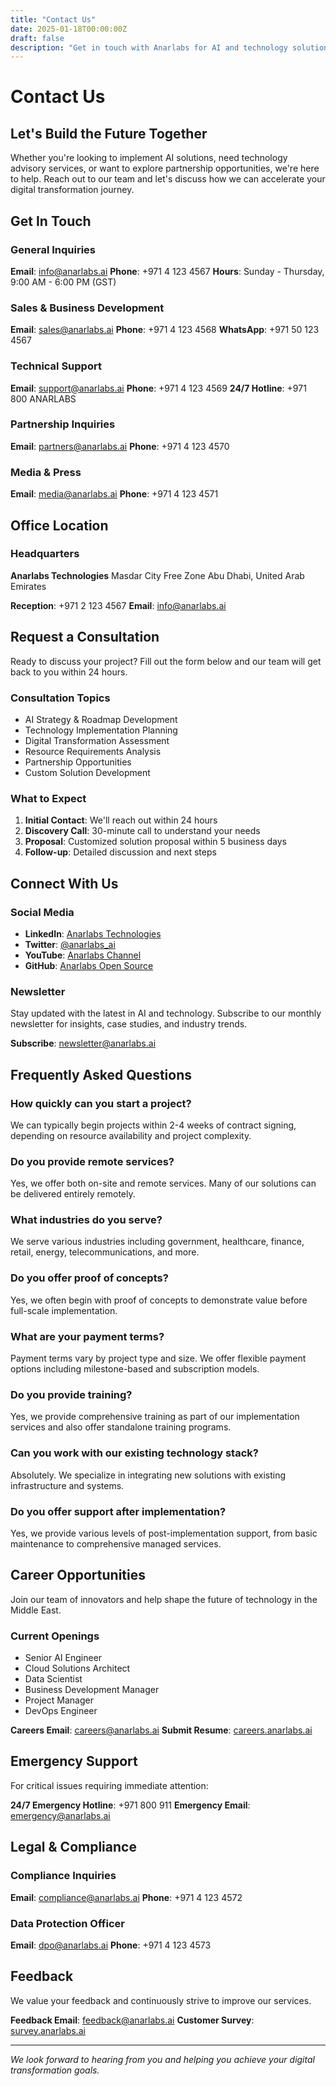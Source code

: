 ```yaml
---
title: "Contact Us"
date: 2025-01-18T00:00:00Z
draft: false
description: "Get in touch with Anarlabs for AI and technology solutions"
---
```


# Contact Us

## Let's Build the Future Together

Whether you're looking to implement AI solutions, need technology advisory services, or want to explore partnership opportunities, we're here to help. Reach out to our team and let's discuss how we can accelerate your digital transformation journey.

## Get In Touch

### General Inquiries
**Email**: info@anarlabs.ai
**Phone**: +971 4 123 4567
**Hours**: Sunday - Thursday, 9:00 AM - 6:00 PM (GST)

### Sales & Business Development
**Email**: sales@anarlabs.ai
**Phone**: +971 4 123 4568
**WhatsApp**: +971 50 123 4567

### Technical Support
**Email**: support@anarlabs.ai
**Phone**: +971 4 123 4569
**24/7 Hotline**: +971 800 ANARLABS

### Partnership Inquiries
**Email**: partners@anarlabs.ai
**Phone**: +971 4 123 4570

### Media & Press
**Email**: media@anarlabs.ai
**Phone**: +971 4 123 4571

## Office Location

### Headquarters
**Anarlabs Technologies**
Masdar City Free Zone
Abu Dhabi, United Arab Emirates

**Reception**: +971 2 123 4567
**Email**: info@anarlabs.ai

## Request a Consultation

Ready to discuss your project? Fill out the form below and our team will get back to you within 24 hours.

### Consultation Topics
- AI Strategy & Roadmap Development
- Technology Implementation Planning
- Digital Transformation Assessment
- Resource Requirements Analysis
- Partnership Opportunities
- Custom Solution Development

### What to Expect
1. **Initial Contact**: We'll reach out within 24 hours
2. **Discovery Call**: 30-minute call to understand your needs
3. **Proposal**: Customized solution proposal within 5 business days
4. **Follow-up**: Detailed discussion and next steps

## Connect With Us

### Social Media
- **LinkedIn**: [Anarlabs Technologies](https://linkedin.com/company/anarlabs)
- **Twitter**: [@anarlabs_ai](https://twitter.com/anarlabs_ai)
- **YouTube**: [Anarlabs Channel](https://youtube.com/anarlabs)
- **GitHub**: [Anarlabs Open Source](https://github.com/anarlabs)

### Newsletter
Stay updated with the latest in AI and technology. Subscribe to our monthly newsletter for insights, case studies, and industry trends.

**Subscribe**: newsletter@anarlabs.ai

## Frequently Asked Questions

### How quickly can you start a project?
We can typically begin projects within 2-4 weeks of contract signing, depending on resource availability and project complexity.

### Do you provide remote services?
Yes, we offer both on-site and remote services. Many of our solutions can be delivered entirely remotely.

### What industries do you serve?
We serve various industries including government, healthcare, finance, retail, energy, telecommunications, and more.

### Do you offer proof of concepts?
Yes, we often begin with proof of concepts to demonstrate value before full-scale implementation.

### What are your payment terms?
Payment terms vary by project type and size. We offer flexible payment options including milestone-based and subscription models.

### Do you provide training?
Yes, we provide comprehensive training as part of our implementation services and also offer standalone training programs.

### Can you work with our existing technology stack?
Absolutely. We specialize in integrating new solutions with existing infrastructure and systems.

### Do you offer support after implementation?
Yes, we provide various levels of post-implementation support, from basic maintenance to comprehensive managed services.

## Career Opportunities

Join our team of innovators and help shape the future of technology in the Middle East.

### Current Openings
- Senior AI Engineer
- Cloud Solutions Architect
- Data Scientist
- Business Development Manager
- Project Manager
- DevOps Engineer

**Careers Email**: careers@anarlabs.ai
**Submit Resume**: [careers.anarlabs.ai](https://careers.anarlabs.ai)

## Emergency Support

For critical issues requiring immediate attention:

**24/7 Emergency Hotline**: +971 800 911
**Emergency Email**: emergency@anarlabs.ai

## Legal & Compliance

### Compliance Inquiries
**Email**: compliance@anarlabs.ai
**Phone**: +971 4 123 4572

### Data Protection Officer
**Email**: dpo@anarlabs.ai
**Phone**: +971 4 123 4573

## Feedback

We value your feedback and continuously strive to improve our services.

**Feedback Email**: feedback@anarlabs.ai
**Customer Survey**: [survey.anarlabs.ai](https://survey.anarlabs.ai)

---

*We look forward to hearing from you and helping you achieve your digital transformation goals.*
